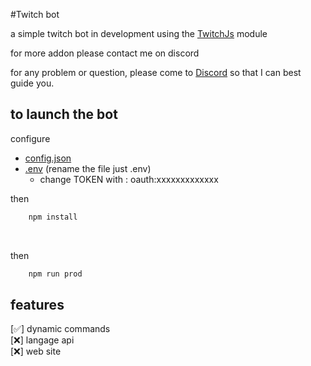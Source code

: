 #Twitch bot

a simple twitch bot in development using the [TwitchJs](https://github.com/twitchapis/twitch.js) module <br>

for more addon please contact me on discord  <br>

for any problem or question, please come to [Discord]( https://discord.gg/tbMaZG5UjH) so that I can best guide you.


## to launch the bot

<p>configure</p> 
    <ul> 
        <li><a href="./config.json">config.json</a> </li>
    <li><a href=".env.exemple">.env</a> (rename the file just .env) 
        <ul>    
            <li>change TOKEN with : oauth:xxxxxxxxxxxxx
            </li>
        </ul>
    </li> 
</ul>

<p>then </p>

```bat
    npm install
```

<br>


<p>then</p>

```bat
    npm run prod
```

## features

[✅] dynamic commands <br>
[❌] langage api <br>
[❌] web site







